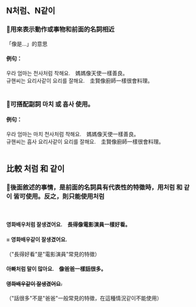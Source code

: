
##  N처럼、N같이 

### 📌用來表示動作或事物和前面的名詞相近
「像是...」的意思

#### 例句：
우라 엄마는 천사<font class="highlight">처럼</font> 착해요.　媽媽像天使一樣善良。<br>
규핸씨는 요리사<font class="highlight">같이</font> 요리를 잘해요.　圭賢像廚師一樣很會料理。<br><br>


### 📌可搭配副詞 마치 或 흡사 使用。

#### 例句：
우라 엄마는 <font class="highlight">마치</font> 천사<font class="highlight">처럼</font> 착해요.　媽媽像天使一樣善良。<br>
규핸씨는 <font class="highlight">흡사</font> 요리사<font class="highlight">같이</font> 요리를 잘해요.　圭賢像廚師一樣很會料理。<br><br>

##  比較 처럼 和 같이 

### 📌後面敘述的事情，是前面的名詞具有代表性的特徵時，用처럼 和 같이 皆可使用。反之，則只能使用처럼
<br>

#### 영화배우<font class="highlight">처럼</font> 잘생겼어요.　長得像電影演員一樣好看。<br>
#### = 영화배우<font class="highlight">같이</font> 잘생겼어요.<br>
（"長得好看"是"電影演員"常見的特徵）


#### 아빠<font class="highlight">처럼</font> 말이 많아요.　像爸爸一樣話很多。<br>
#### ~~영화배우<font class="highlight">같이</font> 잘생겼어요.<br>~~
（"話很多"不是"爸爸"一般常見的特徵，在這種情況같이不能使用）